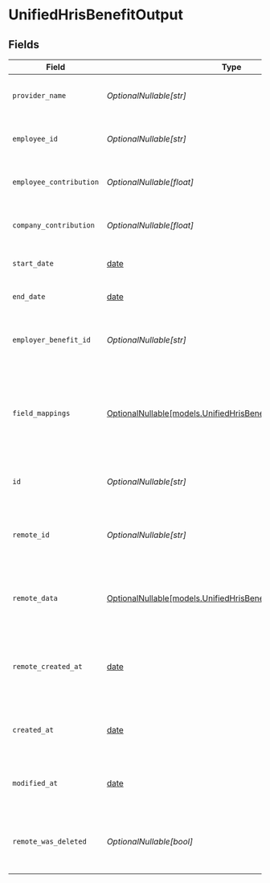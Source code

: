 # UnifiedHrisBenefitOutput


## Fields

| Field                                                                                                                | Type                                                                                                                 | Required                                                                                                             | Description                                                                                                          | Example                                                                                                              |
| -------------------------------------------------------------------------------------------------------------------- | -------------------------------------------------------------------------------------------------------------------- | -------------------------------------------------------------------------------------------------------------------- | -------------------------------------------------------------------------------------------------------------------- | -------------------------------------------------------------------------------------------------------------------- |
| `provider_name`                                                                                                      | *OptionalNullable[str]*                                                                                              | :heavy_minus_sign:                                                                                                   | The name of the benefit provider                                                                                     | Health Insurance Provider                                                                                            |
| `employee_id`                                                                                                        | *OptionalNullable[str]*                                                                                              | :heavy_minus_sign:                                                                                                   | The UUID of the associated employee                                                                                  | 801f9ede-c698-4e66-a7fc-48d19eebaa4f                                                                                 |
| `employee_contribution`                                                                                              | *OptionalNullable[float]*                                                                                            | :heavy_minus_sign:                                                                                                   | The employee contribution amount                                                                                     | 100                                                                                                                  |
| `company_contribution`                                                                                               | *OptionalNullable[float]*                                                                                            | :heavy_minus_sign:                                                                                                   | The company contribution amount                                                                                      | 200                                                                                                                  |
| `start_date`                                                                                                         | [date](https://docs.python.org/3/library/datetime.html#date-objects)                                                 | :heavy_minus_sign:                                                                                                   | The start date of the benefit                                                                                        | 2024-01-01T00:00:00Z                                                                                                 |
| `end_date`                                                                                                           | [date](https://docs.python.org/3/library/datetime.html#date-objects)                                                 | :heavy_minus_sign:                                                                                                   | The end date of the benefit                                                                                          | 2024-12-31T23:59:59Z                                                                                                 |
| `employer_benefit_id`                                                                                                | *OptionalNullable[str]*                                                                                              | :heavy_minus_sign:                                                                                                   | The UUID of the associated employer benefit                                                                          | 801f9ede-c698-4e66-a7fc-48d19eebaa4f                                                                                 |
| `field_mappings`                                                                                                     | [OptionalNullable[models.UnifiedHrisBenefitOutputFieldMappings]](../models/unifiedhrisbenefitoutputfieldmappings.md) | :heavy_minus_sign:                                                                                                   | The custom field mappings of the object between the remote 3rd party & Panora                                        | {<br/>"custom_field_1": "value1",<br/>"custom_field_2": "value2"<br/>}                                               |
| `id`                                                                                                                 | *OptionalNullable[str]*                                                                                              | :heavy_minus_sign:                                                                                                   | The UUID of the benefit record                                                                                       | 801f9ede-c698-4e66-a7fc-48d19eebaa4f                                                                                 |
| `remote_id`                                                                                                          | *OptionalNullable[str]*                                                                                              | :heavy_minus_sign:                                                                                                   | The remote ID of the benefit in the context of the 3rd Party                                                         | benefit_1234                                                                                                         |
| `remote_data`                                                                                                        | [OptionalNullable[models.UnifiedHrisBenefitOutputRemoteData]](../models/unifiedhrisbenefitoutputremotedata.md)       | :heavy_minus_sign:                                                                                                   | The remote data of the benefit in the context of the 3rd Party                                                       | {<br/>"raw_data": {<br/>"additional_field": "some value"<br/>}<br/>}                                                 |
| `remote_created_at`                                                                                                  | [date](https://docs.python.org/3/library/datetime.html#date-objects)                                                 | :heavy_minus_sign:                                                                                                   | The date when the benefit was created in the 3rd party system                                                        | 2024-10-01T12:00:00Z                                                                                                 |
| `created_at`                                                                                                         | [date](https://docs.python.org/3/library/datetime.html#date-objects)                                                 | :heavy_minus_sign:                                                                                                   | The created date of the benefit record                                                                               | 2024-10-01T12:00:00Z                                                                                                 |
| `modified_at`                                                                                                        | [date](https://docs.python.org/3/library/datetime.html#date-objects)                                                 | :heavy_minus_sign:                                                                                                   | The last modified date of the benefit record                                                                         | 2024-10-01T12:00:00Z                                                                                                 |
| `remote_was_deleted`                                                                                                 | *OptionalNullable[bool]*                                                                                             | :heavy_minus_sign:                                                                                                   | Indicates if the benefit was deleted in the remote system                                                            | false                                                                                                                |